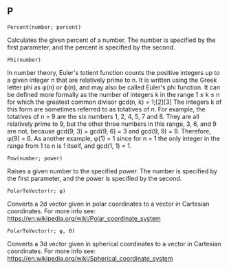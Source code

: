 P
---
```
Percent(number; percent)
```

Calculates the given percent of a number. The number is specified by the first parameter, and the percent is specified by the second.

```
Phi(number)
```
In number theory, Euler's totient function counts the positive integers up to a given integer n that are relatively prime to n. It is written using the Greek letter phi as φ(n) or ϕ(n), and may also be called Euler's phi function. It can be defined more formally as the number of integers k in the range 1 ≤ k ≤ n for which the greatest common divisor gcd(n, k) = 1;[2][3] The integers k of this form are sometimes referred to as totatives of n. For example, the totatives of n = 9 are the six numbers 1, 2, 4, 5, 7 and 8. They are all relatively prime to 9, but the other three numbers in this range, 3, 6, and 9 are not, because gcd(9, 3) = gcd(9, 6) = 3 and gcd(9, 9) = 9. Therefore, φ(9) = 6. As another example, φ(1) = 1 since for n = 1 the only integer in the range from 1 to n is 1 itself, and gcd(1, 1) = 1.

```
Pow(number; power)
```

Raises a given number to the specified power. The number is specified by the first parameter, and the power is specified by the second.

```
PolarToVector(r; φ)
```

Converts a 2d vector given in polar coordinates to a vector in Cartesian coordinates. For more info see: https://en.wikipedia.org/wiki/Polar_coordinate_system

```
PolarToVector(r; φ, θ)
```

Converts a 3d vector given in spherical coordinates to a vector in Cartesian coordinates. For more info see: https://en.wikipedia.org/wiki/Spherical_coordinate_system
